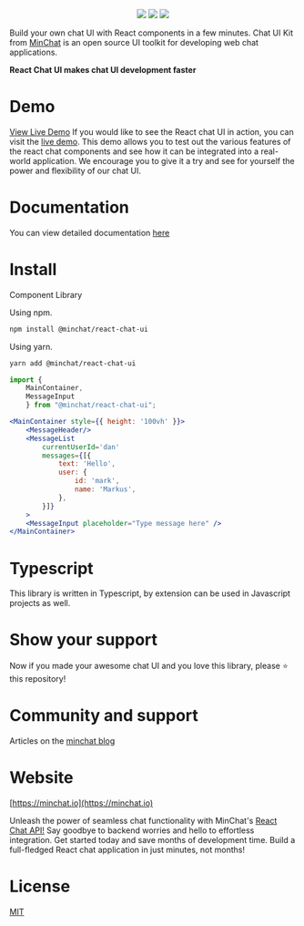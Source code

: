 <p align="center">
<img src="https://img.shields.io/github/license/minchathq/react-chat-ui"/>
<img src="https://img.shields.io/npm/v/@minchat/react-chat-ui"/>
<img src="https://img.shields.io/twitter/follow/minchathq?style=social"/>
</p>

Build your own chat UI with React components in a few minutes. Chat UI Kit from [MinChat](https://minchat.io) is an open source UI toolkit for developing web chat applications.

**React Chat UI makes chat UI development faster**

# Demo

[View Live Demo](https://minchat.io/demo)
If you would like to see the React chat UI in action, you can visit the [live demo](https://minchat.io/demo).
This demo allows you to test out the various features of the react chat components and see how it can be
integrated into a real-world application. We encourage you to give it a try and see for yourself the power
and flexibility of our chat UI.

# Documentation

You can view detailed documentation [here](https://react.minchat.io)

# Install

Component Library

Using npm.

```bash
npm install @minchat/react-chat-ui
```

Using yarn.

```bash
yarn add @minchat/react-chat-ui
```

```jsx
import {
    MainContainer,
    MessageInput
    } from "@minchat/react-chat-ui";

<MainContainer style={{ height: '100vh' }}>
    <MessageHeader/>
    <MessageList
        currentUserId='dan'
        messages={[{
            text: 'Hello',
            user: {
                id: 'mark',
                name: 'Markus',
            },
        }]}
    >
    <MessageInput placeholder="Type message here" />
</MainContainer>
```

# Typescript

This library is written in Typescript, by extension can be used in Javascript projects as well.

# Show your support

Now if you made your awesome chat UI and you love this library, please ⭐ this repository!

# Community and support

Articles on the [minchat blog](https://minchat.io/blog)

# Website

[https://minchat.io](https://minchat.io)

Unleash the power of seamless chat functionality with MinChat's [React Chat API!](https://minchat.io) Say goodbye to backend worries and hello to effortless integration. Get started today and save months of development time. Build a full-fledged React chat application in just minutes, not months!

# License

[MIT](https://github.com/MinChatHQ/react-chat-ui/blob/master/LICENSE)

